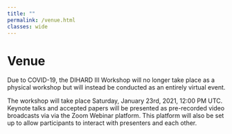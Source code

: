 ```yaml
---
title: ""
permalink: /venue.html
classes: wide
---
```


# Venue
Due to COVID-19, the DIHARD III Workshop will no longer take place as a
physical workshop but will instead be conducted as an entirely virtual event.

The workshop will take place Saturday, January 23rd, 2021, 12:00 PM UTC. Keynote talks and
accepted papers will be presented as pre-recorded video broadcasts via via the Zoom Webinar platform. This platform will also be set up to allow participants to
interact with presenters and each other.
